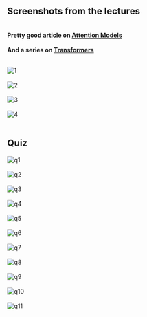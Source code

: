 ## Screenshots from the lectures<br>

<br>**Pretty good article on [Attention Models](https://blog.floydhub.com/attention-mechanism/)**<br>
<br>**And a series on [Transformers](https://towardsdatascience.com/transformers-explained-visually-part-1-overview-of-functionality-95a6dd460452)**<br><br>

![1](screenshots/1.PNG)<br><br>
![2](screenshots/2.PNG)<br><br>
![3](screenshots/3.PNG)<br><br>
![4](screenshots/4.PNG)<br><br>


## Quiz <br>

![q1](screenshots/q1.PNG)<br><br>
![q2](screenshots/q2.PNG)<br><br>
![q3](screenshots/q3.PNG)<br><br>
![q4](screenshots/q4.PNG)<br><br>
![q5](screenshots/q5.PNG)<br><br>
![q6](screenshots/q6.PNG)<br><br>
![q7](screenshots/q7.PNG)<br><br>
![q8](screenshots/q8.PNG)<br><br>
![q9](screenshots/q9.PNG)<br><br>
![q10](screenshots/q10.PNG)<br><br>
![q11](screenshots/q11.PNG)<br><br>
